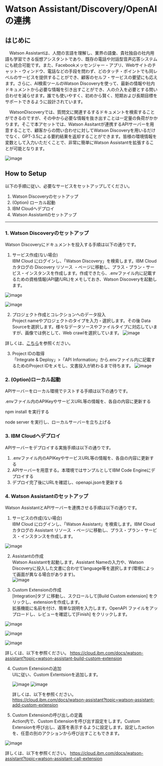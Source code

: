 # Watson Assistant/Discovery/OpenAIの連携

## はじめに 

　Watson Assistantは、人間の言語を理解し、業界の語彙、貴社独自の社内用語も学習できる仮想アシスタントであり、既存の電話や対話型音声応答システムにも統合可能です。また、Facebookメッセンジャー・アプリ、Webサイトのチャット・ウィンドウ、電話などの手段を問わず、どのタッチ・ポイントでも同レベルのサービスを提供することができ、顧客のセルフ・サービスの要望にも応えます。さらに、AI検索ツールのWatson Discoveryを使って、最新の情報や社内ドキュメントから必要な情報を引き出すことができ、人の介入を必要とする問い合わせを減らせます。誰でも使いやすく、初めから賢く、短期および長期目標をサポートできるように設計されています。  

　WatsonDiscoveryでは、質問文に関連するするドキュメントを検索することができるのですが、その中から必要な情報を抜き出すことは一定量の負荷がかかります。そこで本アセットでは、Watson Assitantが連携するAPIサーバーを用意することで、顧客からの問い合わせに対してWatson Discoveryを用いるだけでなく、GPT-3.5による要約結果を返却することができます。皆様の環境情報を変数として入力いただくことで、非常に簡単にWatson Assistantを拡張することが可能となります。

![image](https://media.github.ibm.com/user/52348/files/a3f18642-1d74-4466-97db-25b4b5ca79e3)

## How to Setup
以下の手順に従い、必要なサービスをセットアップしてください。
1. Watson Discoveryのセットアップ
2. (Option) ローカル起動
3. IBM Cloudへデプロイ
4. Watson Assistantのセットアップ

---
### 1. Watson Discoveryのセットアップ

Watson Discoveryにドキュメントを投入する手順は以下の通りです。  

1. サービス作成(ない場合)  
IBM Cloud にログインし、「Watson Discovery」を検索します。IBM Cloud カタログの Discovery リソース ・ページに移動し、プラス・プラン・サービス・インスタンスを作成します。作成できたら、.envファイル内に記載するための資格情報(API鍵/URL)をメモしておき、Watson Discoveryを起動します。  

![image](https://github.com/junkisagawa/JapanClientDeveloperAdvocate/assets/25289490/58be620d-4476-4d63-b096-ebb6e6a361ea)
  
![image](https://github.com/junkisagawa/JapanClientDeveloperAdvocate/assets/25289490/77bdef8e-c423-42c7-b02a-73ee3608a393)
  
2. プロジェクト作成とコレクションへのデータ投入  
Project nameやプロジェクトのタイプを入力・選択します。その後 Data Sourceを選択します。様々なデータソースやファイルタイプに対応していますが、画像では例として、Web crawlを選択しています。
  ![image](https://github.com/junkisagawa/JapanClientDeveloperAdvocate/assets/25289490/3981bcd5-8c71-4139-9f8c-9e9790d19bd9)
  
  詳しくは、[こちら](https://cloud.ibm.com/docs/discovery-data?topic=discovery-data-projects)を参照ください。
  
3. Project IDの取得  
   「Integrate & Deploy」>「API Information」から.envファイル内に記載するためのProject IDをメモし、文書投入が終わるまで待ちます。
  ![image](https://github.com/junkisagawa/JapanClientDeveloperAdvocate/assets/25289490/37da6321-14c7-468c-bc5c-3e20628ad58c)



### 2. (Option)ローカル起動

APIサーバーをローカル環境でテストする手順は以下の通りです。

.envファイル内のAPIKeyやサービスURL等の情報を、各自の内容に更新する

npm install を実行する

node server を実行し、ローカルサーバーを立ち上げる

### 3. IBM Cloudへデプロイ

APIサーバーをデプロイする実施手順は以下の通りです。

1. .envファイル内のAPIKeyやサービスURL等の情報を、各自の内容に更新する  
2. APIサーバーを用意する。本環境ではサンプルとしてIBM Code Engineにデプロイする  
3. デプロイ完了後にURLを確認し、openapi.jsonを更新する

  
  
### 4. Watson Assistantのセットアップ

Watson AssistantとAPIサーバーを連携させる手順は以下の通りです。

1. サービスの作成(ない場合)  
IBM Cloud にログインし、「Watson Assistant」を検索します。IBM Cloud カタログの Assistant リソース ・ページに移動し、プラス・プラン・サービス・インスタンスを作成します。

  ![image](https://github.com/junkisagawa/JapanClientDeveloperAdvocate/assets/25289490/b5f1586c-ca72-4d42-9923-01e0f5aaf3ff)
  
2. Assistantの作成  
Watson Assistantを起動します。Assistant Nameの入力や、Watson Discoveryに投入した文書に合わせてlanguage等を選択します(環境によって画面が異なる場合があります)。  
  ![image](https://github.com/junkisagawa/JapanClientDeveloperAdvocate/assets/25289490/4b0723e5-b935-4b50-b6cd-de1cd9a9d9f6)

3. Custom Extensionの作成  
[Integration]タブ に移動し、スクロールして[Build Custom extension] をクリックし、extensionを作成します。  
拡張機能に名前を付け、簡単な説明を入力します。OpenAPI ファイルをアップロードし、レビューを確認して[Finish] をクリックします。
  
  ![image](https://github.com/junkisagawa/JapanClientDeveloperAdvocate/assets/25289490/ffd5f3c2-bf59-4741-82ae-bc09e90350e1)  
  
  ![image](https://github.com/junkisagawa/JapanClientDeveloperAdvocate/assets/25289490/75f02213-21e1-4173-9d56-287643a19774)  
  
  ![image](https://github.com/junkisagawa/JapanClientDeveloperAdvocate/assets/25289490/493ce3ea-4ea2-4764-ac07-78b4caa79738)  


詳しくは、以下を参照ください。
https://cloud.ibm.com/docs/watson-assistant?topic=watson-assistant-build-custom-extension


4. Custom Extensionの追加  
   UIに従い、Custom Extentsionを追加します。
    
   ![image](https://github.com/junkisagawa/JapanClientDeveloperAdvocate/assets/25289490/daecfc2a-b10f-4c83-ae8d-8ae88aba54e9)
   ![image](https://github.com/junkisagawa/JapanClientDeveloperAdvocate/assets/25289490/93668f00-8469-4e3b-9de8-93e1c91b0e3d)

   詳しくは、以下を参照ください。  
   https://cloud.ibm.com/docs/watson-assistant?topic=watson-assistant-add-custom-extension

5. Custom Extensionの呼び出しの定義  
Action内で、Custom Extensionを呼び出す設定をします。Custom Extensionを呼び出し、返答を表示するように設定します。設定したactionを、任意の別のアクションから呼び出すこともできます。
  
  ![image](https://github.com/junkisagawa/JapanClientDeveloperAdvocate/assets/25289490/6ba9dac5-0ed0-4da9-ac7a-11b1897017b3)

  
  詳しくは、以下を参照ください。
  https://cloud.ibm.com/docs/watson-assistant?topic=watson-assistant-call-extension
